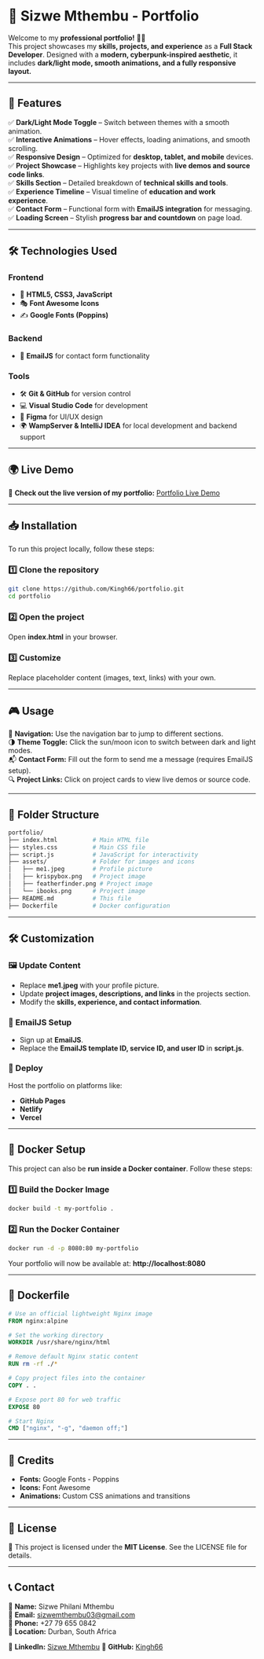 # 🚀 Sizwe Mthembu - Portfolio  


Welcome to my **professional portfolio!** 🎨✨  
This project showcases my **skills, projects, and experience** as a **Full Stack Developer**. Designed with a **modern, cyberpunk-inspired aesthetic**, it includes **dark/light mode, smooth animations, and a fully responsive layout.**  

---

## 🌟 Features  

✅ **Dark/Light Mode Toggle** – Switch between themes with a smooth animation.  
✅ **Interactive Animations** – Hover effects, loading animations, and smooth scrolling.  
✅ **Responsive Design** – Optimized for **desktop, tablet, and mobile** devices.  
✅ **Project Showcase** – Highlights key projects with **live demos and source code links**.  
✅ **Skills Section** – Detailed breakdown of **technical skills and tools**.  
✅ **Experience Timeline** – Visual timeline of **education and work experience**.  
✅ **Contact Form** – Functional form with **EmailJS integration** for messaging.  
✅ **Loading Screen** – Stylish **progress bar and countdown** on page load.  

---

## 🛠️ Technologies Used  

### **Frontend**  
- 🎨 **HTML5, CSS3, JavaScript**  
- 🎭 **Font Awesome Icons**  
- ✍️ **Google Fonts (Poppins)**  

### **Backend**  
- 📩 **EmailJS** for contact form functionality  

### **Tools**  
- 🛠️ **Git & GitHub** for version control  
- 💻 **Visual Studio Code** for development  
- 🎨 **Figma** for UI/UX design  
- 🌍 **WampServer & IntelliJ IDEA** for local development and backend support  

---

## 🌍 Live Demo  

🔗 **Check out the live version of my portfolio:** [Portfolio Live Demo](https://portfolio-vo6v.onrender.com/) <!-- Replace with your actual URL -->

---

## 📥 Installation  

To run this project locally, follow these steps:  

### **1️⃣ Clone the repository**  
```bash
git clone https://github.com/Kingh66/portfolio.git
cd portfolio
```

### **2️⃣ Open the project**  
Open **index.html** in your browser.

### **3️⃣ Customize**  
Replace placeholder content (images, text, links) with your own.

---

## 🎮 Usage  

🔗 **Navigation:** Use the navigation bar to jump to different sections.  
🌗 **Theme Toggle:** Click the sun/moon icon to switch between dark and light modes.  
📬 **Contact Form:** Fill out the form to send me a message (requires EmailJS setup).  
🔍 **Project Links:** Click on project cards to view live demos or source code.  

---

## 📂 Folder Structure  
```bash
portfolio/
├── index.html          # Main HTML file
├── styles.css          # Main CSS file
├── script.js           # JavaScript for interactivity
├── assets/             # Folder for images and icons
│   ├── me1.jpeg        # Profile picture
│   ├── krispybox.png   # Project image
│   ├── featherfinder.png # Project image
│   └── ibooks.png      # Project image
├── README.md           # This file
├── Dockerfile          # Docker configuration
```

---

## 🛠️ Customization  

### **🖼️ Update Content**  
- Replace **me1.jpeg** with your profile picture.  
- Update **project images, descriptions, and links** in the projects section.  
- Modify the **skills, experience, and contact information**.  

### **📩 EmailJS Setup**  
- Sign up at **EmailJS**.  
- Replace the **EmailJS template ID, service ID, and user ID** in **script.js**.  

### **🚀 Deploy**  
Host the portfolio on platforms like:  
- **GitHub Pages**  
- **Netlify**  
- **Vercel**  

---

## 🐳 Docker Setup  

This project can also be **run inside a Docker container**. Follow these steps:  

### **1️⃣ Build the Docker Image**  
```bash
docker build -t my-portfolio .
```

### **2️⃣ Run the Docker Container**  
```bash
docker run -d -p 8080:80 my-portfolio
```
Your portfolio will now be available at: **http://localhost:8080**  

---

## 🐙 Dockerfile  
```dockerfile
# Use an official lightweight Nginx image
FROM nginx:alpine

# Set the working directory
WORKDIR /usr/share/nginx/html

# Remove default Nginx static content
RUN rm -rf ./*

# Copy project files into the container
COPY . .

# Expose port 80 for web traffic
EXPOSE 80

# Start Nginx
CMD ["nginx", "-g", "daemon off;"]
```

---

## 🎨 Credits  
- **Fonts:** Google Fonts - Poppins  
- **Icons:** Font Awesome  
- **Animations:** Custom CSS animations and transitions  

---

## 📜 License  
📄 This project is licensed under the **MIT License**. See the LICENSE file for details.  

---

## 📞 Contact  

👤 **Name:** Sizwe Philani Mthembu  
📧 **Email:** sizwemthembu03@gmail.com  
📱 **Phone:** +27 79 655 0842  
📍 **Location:** Durban, South Africa  

🔗 **LinkedIn:** [Sizwe Mthembu](https://www.linkedin.com/in/sizwe-philani-didiza-mthembu-72993a248/)
🐙 **GitHub:** [Kingh66](https://github.com/Kingh66)  



